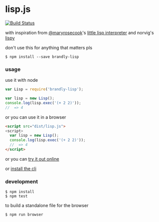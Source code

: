 # lisp.js

[![Build Status](https://travis-ci.org/brandly/lisp.js.svg?branch=master)](https://travis-ci.org/brandly/lisp.js)

with inspiration from [@maryrosecook](https://github.com/maryrosecook)'s [little lisp interpreter](http://maryrosecook.com/blog/post/little-lisp-interpreter) and norvig's [lispy](http://norvig.com/lispy.html)

don't use this for anything that matters pls

```shell
$ npm install --save brandly-lisp
```

### usage

use it with node

```js
var Lisp = require('brandly-lisp');

var lisp = new Lisp();
console.log(lisp.exec('(+ 2 2)'));
//  => 4
```

or you can use it in a browser

```html
<script src="dist/lisp.js">
<script>
  var lisp = new Lisp();
  console.log(lisp.exec('(+ 2 2)'));
  //  => 4
</script>
```

or you can [try it out online](http://brandly.github.io/lisp-repl/)

or [install the cli](https://github.com/brandly/lisp-cli#readme)

### development

```shell
$ npm install
$ npm test
```

to build a standalone file for the browser

```shell
$ npm run browser
```
